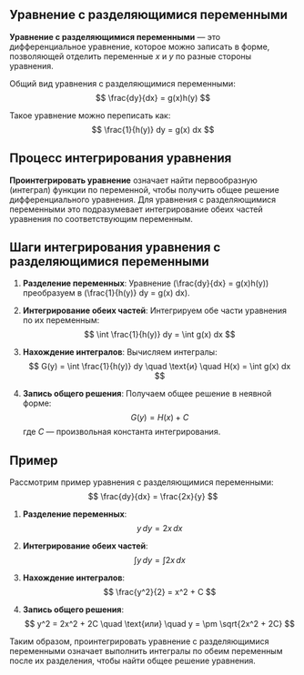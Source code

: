 ## Уравнение с разделяющимися переменными

**Уравнение с разделяющимися переменными** — это дифференциальное уравнение, которое можно записать в форме, позволяющей отделить переменные $x$ и $y$ по разные стороны уравнения.

Общий вид уравнения с разделяющимися переменными:
$$ \frac{dy}{dx} = g(x)h(y) $$

Такое уравнение можно переписать как:
$$ \frac{1}{h(y)} dy = g(x) dx $$

## Процесс интегрирования уравнения

**Проинтегрировать уравнение** означает найти первообразную (интеграл) функции по переменной, чтобы получить общее решение дифференциального уравнения. Для уравнения с разделяющимися переменными это подразумевает интегрирование обеих частей уравнения по соответствующим переменным.

## Шаги интегрирования уравнения с разделяющимися переменными

1. **Разделение переменных**:
   Уравнение \(\frac{dy}{dx} = g(x)h(y)\) преобразуем в \(\frac{1}{h(y)} dy = g(x) dx\).

2. **Интегрирование обеих частей**:
   Интегрируем обе части уравнения по их переменным:
   $$
   \int \frac{1}{h(y)} dy = \int g(x) dx
   $$

3. **Нахождение интегралов**:
   Вычисляем интегралы:
   $$
   G(y) = \int \frac{1}{h(y)} dy \quad \text{и} \quad H(x) = \int g(x) dx
   $$

4. **Запись общего решения**:
   Получаем общее решение в неявной форме:
   $$
   G(y) = H(x) + C
   $$
   где $C$ — произвольная константа интегрирования.

## Пример

Рассмотрим пример уравнения с разделяющимися переменными:
$$ \frac{dy}{dx} = \frac{2x}{y} $$

1. **Разделение переменных**:
   $$
   y \, dy = 2x \, dx
   $$

2. **Интегрирование обеих частей**:
   $$
   \int y \, dy = \int 2x \, dx
   $$

3. **Нахождение интегралов**:
   $$
   \frac{y^2}{2} = x^2 + C
   $$

4. **Запись общего решения**:
   $$
   y^2 = 2x^2 + 2C \quad \text{или} \quad y = \pm \sqrt{2x^2 + 2C}
   $$

Таким образом, проинтегрировать уравнение с разделяющимися переменными означает выполнить интегралы по обеим переменным после их разделения, чтобы найти общее решение уравнения.